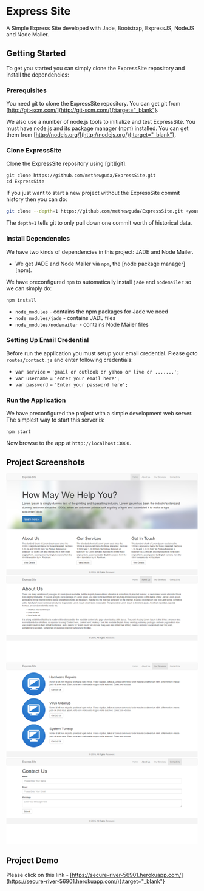 # Express Site
A Simple Express Site developed with Jade, Bootstrap, ExpressJS, NodeJS and Node Mailer.

## Getting Started
To get you started you can simply clone the ExpressSite repository and install the dependencies:

### Prerequisites

You need git to clone the ExpressSite repository. You can get git from
[http://git-scm.com/](http://git-scm.com/){:target="_blank"}.

We also use a number of node.js tools to initialize and test ExpressSite. You must have node.js and
its package manager (npm) installed.  You can get them from [http://nodejs.org/](http://nodejs.org/){:target="_blank"}.

### Clone ExpressSite

Clone the ExpressSite repository using [git][git]:

```
git clone https://github.com/methewguda/ExpressSite.git
cd ExpressSite
```

If you just want to start a new project without the ExpressSite commit history then you can do:

```bash
git clone --depth=1 https://github.com/methewguda/ExpressSite.git <your-project-name>
```

The `depth=1` tells git to only pull down one commit worth of historical data.

### Install Dependencies

We have two kinds of dependencies in this project: JADE and Node Mailer.

* We get JADE and Node Mailer  via `npm`, the [node package manager][npm].

We have preconfigured `npm` to automatically install `jade` and `nodemailer` so we can simply do:

```
npm install
```

* `node_modules` - contains the npm packages for Jade we need
* `node_modules/jade` - contains JADE files
* `node_modules/nodemailer` - contains Node Mailer files

### Setting Up Email Credential

Before run the application you must setup your email credential.
Please goto `routes/contact.js` and enter following credentials:

* `var service` = `'gmail or outlook or yahoo or live or .......';`
* `var username` = `'enter your email here';`
* `var password` = `'Enter your password here';`

### Run the Application

We have preconfigured the project with a simple development web server.  The simplest way to start
this server is:

```
npm start
```

Now browse to the app at `http://localhost:3000`.

## Project Screenshots

![home](screenshots/home.png "Home")
![about](screenshots/about.png "About")
![services](screenshots/services.png "Services")
![contact](screenshots/contact.png "Contact")

## Project Demo

Please click on this link - [https://secure-river-56901.herokuapp.com/](https://secure-river-56901.herokuapp.com/){:target="_blank"}
